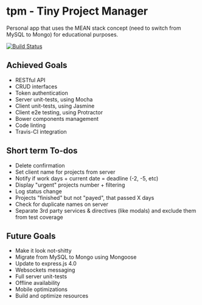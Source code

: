 # tpm - Tiny Project Manager

Personal app that uses the MEAN stack concept (need to switch from MySQL to Mongo) for educational purposes.

[![Build Status](https://travis-ci.org/andreipfeiffer/tpm.svg?branch=master)](https://travis-ci.org/andreipfeiffer/tpm)

## Achieved Goals

* RESTful API
* CRUD interfaces
* Token authentication
* Server unit-tests, using Mocha
* Client unit-tests, using Jasmine
* Client e2e testing, using Protractor
* Bower components management
* Code linting
* Travis-CI integration

## Short term To-dos

* Delete confirmation
* Set client name for projects from server
* Notify if work days + current date = deadline (-2, -5, etc)
* Display "urgent" projects number + filtering
* Log status change
* Projects "finished" but not "payed", that passed X days
* Check for duplicate names on server
* Separate 3rd party services & directives (like modals) and exclude them from test coverage

## Future Goals

* Make it look not-shitty
* Migrate from MySQL to Mongo using Mongoose
* Update to express.js 4.0
* Websockets messaging
* Full server unit-tests
* Offline availability
* Mobile optimizations
* Build and optimize resources
